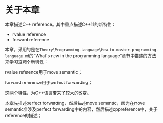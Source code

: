 # 关于本章

本章描述C++ reference。其中重点描述C++11的新特性：

- rvalue reference
- forward reference

本章，采用的是在`Theory\Programming-language\How-to-master-programming-language.md`的”What's new in the programming language“章节中描述的方法来学习这两个新特性：

rvalue reference用于move semantic；

forward reference用于perfect forwarding；

这两个特性，为C++语言带来了较大的改变。



本章先描述perfect forwarding，然后描述move semantic，因为在move semantic会涉及perfect forwarding中的内容，然后描述cppreference中，关于reference的描述；